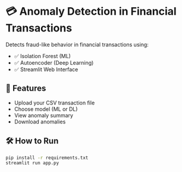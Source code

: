 # 💳 Anomaly Detection in Financial Transactions

Detects fraud-like behavior in financial transactions using:

- ✅ Isolation Forest (ML)
- ✅ Autoencoder (Deep Learning)
- ✅ Streamlit Web Interface

## 🚀 Features

- Upload your CSV transaction file
- Choose model (ML or DL)
- View anomaly summary
- Download anomalies

## 🛠️ How to Run

```bash
pip install -r requirements.txt
streamlit run app.py

